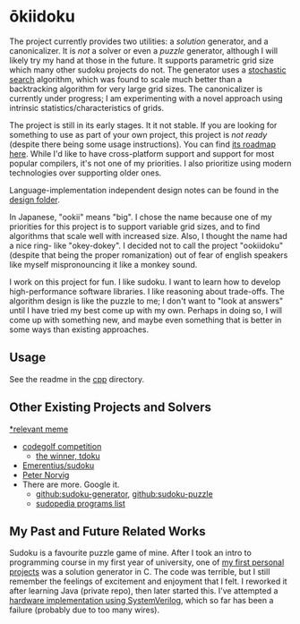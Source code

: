 # ōkiidoku

The project currently provides two utilities: a _solution_ generator, and a canonicalizer. It is _not_ a solver or even a _puzzle_ generator, although I will likely try my hand at those in the future. It supports parametric grid size which many other sudoku projects do not. The generator uses a [stochastic search](https://en.wikipedia.org/wiki/Sudoku_solving_algorithms#Stochastic_search_/_optimization_methods) algorithm, which was found to scale much better than a backtracking algorithm for very large grid sizes. The canonicalizer is currently under progress; I am experimenting with a novel approach using intrinsic statistics/characteristics of grids.

The project is still in its early stages. It it not stable. If you are looking for something to use as part of your own project, this project is _not ready_ (despite there being some usage instructions). You can find [its roadmap here](./cpp/TODO.md). While I'd like to have cross-platform support and support for most popular compilers, it's not one of my priorities. I also prioritize using modern technologies over supporting older ones.

Language-implementation independent design notes can be found in the [design folder](./design/).

In Japanese, "ookii" means "big". I chose the name because one of my priorities for this project is to support variable grid sizes, and to find algorithms that scale well with increased size. Also, I thought the name had a nice ring- like "okey-dokey". I decided not to call the project "ookiidoku" (despite that being the proper romanization) out of fear of english speakers like myself mispronouncing it like a monkey sound.

I work on this project for fun. I like sudoku. I want to learn how to develop high-performance software libraries. I like reasoning about trade-offs. The algorithm design is like the puzzle to me; I don't want to "look at answers" until I have tried my best come up with my own. Perhaps in doing so, I will come up with something new, and maybe even something that is better in some ways than existing approaches.

## Usage

See the readme in the [cpp](./cpp/readme.md) directory.

## Other Existing Projects and Solvers

[\*relevant meme](https://i.kym-cdn.com/photos/images/newsfeed/001/596/781/3b9.png)

- [codegolf competition](https://codegolf.stackexchange.com/questions/190727/the-fastest-sudoku-solver)
  - [the winner, tdoku](https://t-dillon.github.io/tdoku/)
- [Emerentius/sudoku](https://github.com/Emerentius/sudoku)
- [Peter Norvig](https://norvig.com/sudoku.html)
- There are more. Google it.
  - [github:sudoku-generator](https://github.com/topics/sudoku-generator), [github:sudoku-puzzle](https://github.com/topics/sudoku-puzzle)
  - [sudopedia programs list](http://sudopedia.enjoysudoku.com/Sudoku_Programs.html)

## My Past and Future Related Works

Sudoku is a favourite puzzle game of mine. After I took an intro to programming course in my first year of university, one of [my first personal projects](https://github.com/david-fong/my-first-projects) was a solution generator in C. The code was terrible, but I still remember the feelings of excitement and enjoyment that I felt. I reworked it after learning Java (private repo), then later started this. I've attempted a [hardware implementation using SystemVerilog](https://github.com/david-fong/Sudoku-SV), which so far has been a failure (probably due to too many wires).
